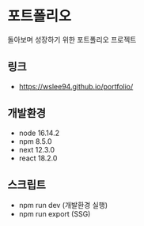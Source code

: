 # 포트폴리오
돌아보며 성장하기 위한 포트폴리오 프로젝트

## 링크
- https://wslee94.github.io/portfolio/

## 개발환경
- node 16.14.2
- npm 8.5.0
- next 12.3.0
- react 18.2.0

## 스크립트
- npm run dev (개발환경 실행)
- npm run export (SSG)
